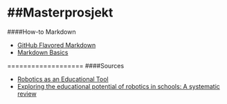 ##Masterprosjekt
===================
####How-to Markdown
* [GitHub Flavored Markdown](https://help.github.com/articles/github-flavored-markdown)
* [Markdown Basics](https://help.github.com/articles/markdown-basics)

===================
####Sources
* [Robotics as an Educational Tool](http://citeseerx.ist.psu.edu/viewdoc/download?doi=10.1.1.33.9601&rep=rep1&type=pdf)
* [Exploring the educational potential of robotics in schools: A systematic review](http://www.sciencedirect.com/science/article/pii/S0360131511002508)